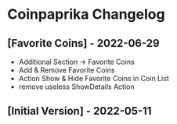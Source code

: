 # Coinpaprika Changelog

## [Favorite Coins] - 2022-06-29
- Additional Section -> Favorite Coins
- Add & Remove Favorite Coins
- Action Show & Hide Favorite Coins in Coin List
- remove useless ShowDetails Action

## [Initial Version] - 2022-05-11
